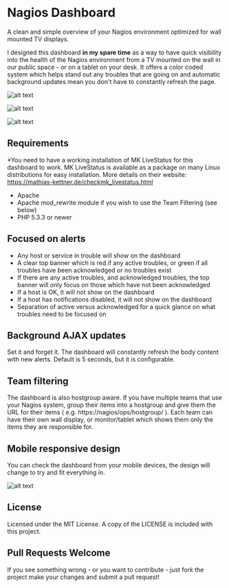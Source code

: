 # Nagios Dashboard
A clean and simple overview of your Nagios environment optimized for wall mounted TV displays. 

I designed this dashboard **in my spare time** as a way to have quick visibility into the health of the Nagios environment from a TV mounted on the wall in our public space - or on a tablet on your desk. It offers a color coded system which helps stand out any troubles that are going on and automatic background updates mean you don't have to constantly refresh the page.

![alt text](http://i.imgur.com/BmZ4CxB.jpg "Nagios Dashboard")

![alt text](http://i.imgur.com/3rRqL51.png "Nagios Dashboard - All clear")

![alt text](http://i.imgur.com/hxQxzkQ.png "Nagios Dashboard - All acknowledged or OK")

## Requirements
*You need to have a working installation of MK LiveStatus for this dashboard to work. MK LiveStatus is available as a package on many Linux distributions for easy installation. More details on their website: https://mathias-kettner.de/checkmk_livestatus.html
* Apache
* Apache mod_rewrite module if you wish to use the Team Filtering (see below)
* PHP 5.3.3 or newer

## Focused on alerts
* Any host or service in trouble will show on the dashboard
* A clear top banner which is red if any active troubles, or green if all troubles have been acknowledged or no troubles exist
* If there are any active troubles, and acknowledged troubles, the top banner will only focus on those which have not been acknowledged
* If a host is OK, it will not show on the dashboard
* If a host has notifications disabled, it will not show on the dashboard
* Separation of active versus acknowledged for a quick glance on what troubles need to be focused on

## Background AJAX updates
Set it and forget it. The dashboard will constantly refresh the body content with new alerts. Default is 5 seconds, but it is configurable. 

## Team filtering
The dashboard is also hostgroup aware. If you have multiple teams that use your Nagios system, group their items into a hostgroup and give them the URL for their items ( e.g. https://nagios/ops/hostgroup/ ). Each team can have their own wall display, or monitor/tablet which shows them only the items they are responsible for. 

## Mobile responsive design
You can check the dashboard from your mobile devices, the design will change to try and fit everything in. 

![alt text](http://i.imgur.com/Q60DgLml.png "Nagios Dashboard Mobile")

## License
Licensed under the MIT License. A copy of the LICENSE is included with this project.

## Pull Requests Welcome
If you see something wrong - or you want to contribute - just fork the project make your changes and submit a pull request!
